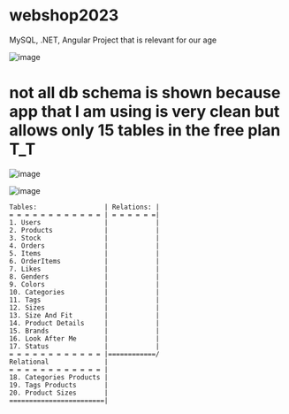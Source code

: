 # webshop2023
MySQL, .NET, Angular Project that is relevant for our age 

![image](https://github.com/S4UR000N/webshop2023/assets/36705659/912cf964-ceea-4b93-89ec-4f4a1b8a4df8)

# not all db schema is shown because app that I am using is very clean but allows only 15 tables in the free plan T_T

![image](https://github.com/S4UR000N/webshop2023/assets/36705659/93789dcd-da5b-4f2d-8205-76127126ad1b)


![image](https://github.com/S4UR000N/webshop2023/assets/36705659/32f80f1d-b5eb-4b04-84e3-a838c5849c57)


```
Tables:                 | Relations: |
= = = = = = = = = = = = | = = = = = =|
1. Users                |            |
2. Products             |            |
3. Stock                |            |
4. Orders               |            |
5. Items                |            |
6. OrderItems           |            |
7. Likes                |            |
8. Genders              |            |
9. Colors               |            |
10. Categories          |            |
11. Tags                |            |
12. Sizes               |            |
13. Size And Fit        |            |
14. Product Details     |            |
15. Brands              |            |
16. Look After Me       |            |
17. Status              |            |
= = = = = = = = = = = = |============/
Relational              |
= = = = = = = = = = = = |
18. Categories Products |
19. Tags Products       |
20. Product Sizes       |
========================|
```
